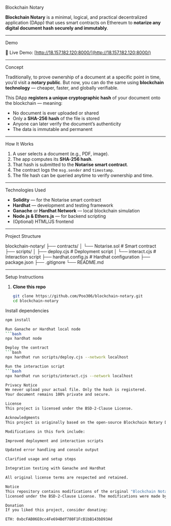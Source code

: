 Blockchain Notary

**Blockchain Notary** is a minimal, logical, and practical decentralized application (DApp) that uses smart contracts on Ethereum to **notarize any digital document hash securely and immutably**.

---

Demo

🔗 Live Demo: [http://18.157.182.120:8000/](http://18.157.182.120:8000/)

---

Concept

Traditionally, to prove ownership of a document at a specific point in time, you’d visit a **notary public**. But now, you can do the same using **blockchain technology** — cheaper, faster, and globally verifiable.

This DApp **registers a unique cryptographic hash** of your document onto the blockchain — meaning:

- No document is ever uploaded or shared
- Only a **SHA-256 hash** of the file is stored
- Anyone can later verify the document’s authenticity
- The data is immutable and permanent

---

How It Works

1. A user selects a document (e.g., PDF, image).
2. The app computes its **SHA-256 hash**.
3. That hash is submitted to the **Notarise smart contract**.
4. The contract logs the `msg.sender` and `timestamp`.
5. The file hash can be queried anytime to verify ownership and time.

---

Technologies Used

- **Solidity** — for the Notarise smart contract  
- **Hardhat** — development and testing framework  
- **Ganache** or **Hardhat Network** — local blockchain simulation  
- **Node.js & Ethers.js** — for backend scripting  
- (Optional) HTML/JS frontend  

---

Project Structure

blockchain-notary/
├── contracts/
│ └── Notarise.sol # Smart contract
├── scripts/
│ ├── deploy.cjs # Deployment script
│ └── interact.cjs # Interaction script
├── hardhat.config.js # Hardhat configuration
├── package.json
├── .gitignore
└── README.md

---

Setup Instructions

1. **Clone this repo**
   ```bash
   git clone https://github.com/Poo306/blockchain-notary.git
   cd blockchain-notary
Install dependencies
   ```bash
   npm install

Run Ganache or Hardhat local node
   ```bash
   npx hardhat node

Deploy the contract
   ```bash
   npx hardhat run scripts/deploy.cjs --network localhost

Run the interaction script
   ```bash
   npx hardhat run scripts/interact.cjs --network localhost

Privacy Notice
We never upload your actual file. Only the hash is registered.
Your document remains 100% private and secure.

License
This project is licensed under the BSD-2-Clause License.

Acknowledgments
This project is originally based on the open-source Blockchain Notary DApp by Jan Paricka, licensed under the BSD 2-Clause License.

Modifications in this fork include:

Improved deployment and interaction scripts

Updated error handling and console output

Clarified usage and setup steps

Integration testing with Ganache and Hardhat

All original license terms are respected and retained.

Notice
This repository contains modifications of the original "Blockchain Notary" by Jan Paricka (2018),
licensed under the BSD-2-Clause License. The modifications were made by Pooja R in 2025 for academic purposes.

Donation
If you liked this project, consider donating:

ETH: 0xbcFAB06E0cc4Fe694Bdf780F1FcB1bB143bD93Ad
